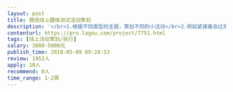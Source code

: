 ```yaml
---                
layout: post       
title: 微信线上趣味测试活动策划           
description: '</br>1.根据不同类型的主题，策划不同的小活动</br>2.例如紧接着会过来的5.20 ，以情人以及恋爱为主题</br>人员要求：</br>1.有丰富的线上活动策划及执行经验（重要）</br>2.有很多有趣的想法的点子</br>3.脑洞够大</br>4.执行到位（重点）</br>'     
contenturl: https://pro.lagou.com/project/7751.html      
tags: [线上活动策划/执行]            
salary: 3000-5000元          
publish_time: 2018-05-09 09:24:53         
review: 1952人                   
apply: 10人                   
recommend: 0人                   
time_range: 1-2周              
---                 
```

